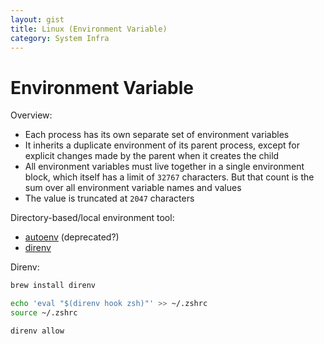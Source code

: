 ```yaml
---
layout: gist
title: Linux (Environment Variable)
category: System Infra
---
```


# Environment Variable

Overview:
- Each process has its own separate set of environment variables
- It inherits a duplicate environment of its parent process, except for explicit changes made by the parent when it creates the child
- All environment variables must live together in a single environment block, which itself has a limit of `32767` characters. But that count is the sum over all environment variable names and values
- The value is truncated at `2047` characters

Directory-based/local environment tool:
- [autoenv](https://github.com/kennethreitz/autoenv) (deprecated?)
- [direnv](https://direnv.net/)

Direnv:
```bash
brew install direnv

echo 'eval "$(direnv hook zsh)"' >> ~/.zshrc
source ~/.zshrc

direnv allow
```